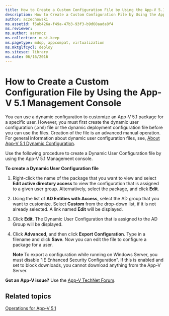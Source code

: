 ```yaml
---
title: How to Create a Custom Configuration File by Using the App-V 5.1 Management Console
description: How to Create a Custom Configuration File by Using the App-V 5.1 Management Console
author: aczechowski
ms.assetid: f5ab426a-f49a-47b3-93f3-b9d60aada8f4
ms.reviewer:
ms.author: aaroncz
ms.collection: must-keep
ms.pagetype: mdop, appcompat, virtualization
ms.mktglfcycl: deploy
ms.sitesec: library
ms.date: 06/16/2016
---
```



# How to Create a Custom Configuration File by Using the App-V 5.1 Management Console


You can use a dynamic configuration to customize an App-V 5.1 package for a specific user. However, you must first create the dynamic user configuration (.xml) file or the dynamic deployment configuration file before you can use the files. Creation of the file is an advanced manual operation. For general information about dynamic user configuration files, see, [About App-V 5.1 Dynamic Configuration](about-app-v-51-dynamic-configuration.md).

Use the following procedure to create a Dynamic User Configuration file by using the App-V 5.1 Management console.

**To create a Dynamic User Configuration file**

1.  Right-click the name of the package that you want to view and select **Edit active directory access** to view the configuration that is assigned to a given user group. Alternatively, select the package, and click **Edit**.

2.  Using the list of **AD Entities with Access**, select the AD group that you want to customize. Select **Custom** from the drop-down list, if it is not already selected. A link named **Edit** will be displayed.

3.  Click **Edit**. The Dynamic User Configuration that is assigned to the AD Group will be displayed.

4.  Click **Advanced**, and then click **Export Configuration**. Type in a filename and click **Save**. Now you can edit the file to configure a package for a user.

    **Note**
    To export a configuration while running on Windows Server, you must disable "IE Enhanced Security Configuration". If this is enabled and set to block downloads, you cannot download anything from the App-V Server.



**Got an App-V issue?** Use the [App-V TechNet Forum](https://social.technet.microsoft.com/Forums/home?forum=mdopappv).

## Related topics


[Operations for App-V 5.1](operations-for-app-v-51.md)









